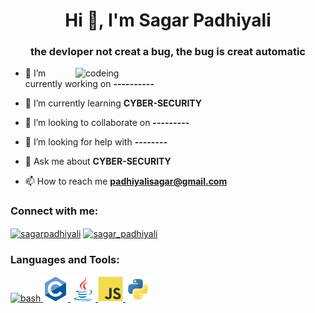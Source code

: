 <h1 align="center">Hi 👋, I'm Sagar Padhiyali</h1>
<h3 align="center">the devloper not creat a bug, the bug is creat automatic</h3>
<img align="right" alt="codeing" width="400" src="https://cdn.dribbble.com/users/1162077/screenshots/3848914/programmer.gif">


- 🔭 I’m currently working on **----------**

- 🌱 I’m currently learning **CYBER-SECURITY**

- 👯 I’m looking to collaborate on **---------**

- 🤝 I’m looking for help with **--------**

- 💬 Ask me about **CYBER-SECURITY**

- 📫 How to reach me **padhiyalisagar@gmail.com**

<h3 align="left">Connect with me:</h3>
<p align="left">
<a href="https://linkedin.com/in/sagarpadhiyali" target="blank"><img align="center" src="https://raw.githubusercontent.com/rahuldkjain/github-profile-readme-generator/master/src/images/icons/Social/linked-in-alt.svg" alt="sagarpadhiyali" height="30" width="40" /></a>
<a href="https://instagram.com/sagar_padhiyali" target="blank"><img align="center" src="https://raw.githubusercontent.com/rahuldkjain/github-profile-readme-generator/master/src/images/icons/Social/instagram.svg" alt="sagar_padhiyali" height="30" width="40" /></a>
</p>

<h3 align="left">Languages and Tools:</h3>
<p align="left"> <a href="https://www.gnu.org/software/bash/" target="_blank" rel="noreferrer"> <img src="https://www.vectorlogo.zone/logos/gnu_bash/gnu_bash-icon.svg" alt="bash" width="40" height="40"/> </a> <a href="https://www.cprogramming.com/" target="_blank" rel="noreferrer"> <img src="https://raw.githubusercontent.com/devicons/devicon/master/icons/c/c-original.svg" alt="c" width="40" height="40"/> </a> <a href="https://www.java.com" target="_blank" rel="noreferrer"> <img src="https://raw.githubusercontent.com/devicons/devicon/master/icons/java/java-original.svg" alt="java" width="40" height="40"/> </a> <a href="https://developer.mozilla.org/en-US/docs/Web/JavaScript" target="_blank" rel="noreferrer"> <img src="https://raw.githubusercontent.com/devicons/devicon/master/icons/javascript/javascript-original.svg" alt="javascript" width="40" height="40"/> </a> <a href="https://www.python.org" target="_blank" rel="noreferrer"> <img src="https://raw.githubusercontent.com/devicons/devicon/master/icons/python/python-original.svg" alt="python" width="40" height="40"/> </a> </p>
